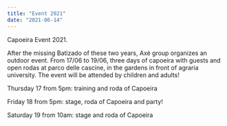 ```yaml
---
title: "Event 2021"
date: "2021-06-14"
---
```


Capoeira Event 2021.

After the missing Batizado of these two years, Axè group organizes an outdoor event.
From 17/06 to 19/06, three days of capoeira with guests and open rodas at parco delle cascine, in the gardens in front of agraria university.
The event will be attended by children and adults!

Thursday 17 from 5pm: training and roda of Capoeira

Friday 18 from 5pm: stage, roda of Capoeira and party!

Saturday 19 from 10am: stage and roda of Capoeira
